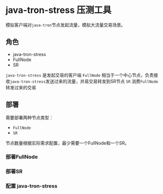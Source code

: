 # java-tron-stress 压测工具

模拟客户端对`java-tron`节点发起流量，模拟大流量交易场景。

## 角色

* java-tron-stress
* FullNode
* SR

`java-tron-stress` 是发起交易的客户端
`FullNode` 相当于一个中心节点，负责接收`java-tron-stress`发送过来的流量，并易交易转发到SR节点
`SR` 消费`FullNode`转发过来的交易

## 部署

需要部署两种节点类型：

* `FullNode`
* `SR`

节点数量根据实际需求配置，最少需要一个FullNode和一个SR。

### 部署FullNode

### 部署SR

### 配置 java-tron-stress

